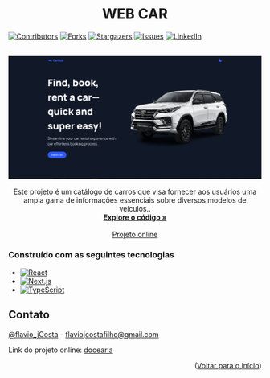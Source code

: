 <a name="readme-top"></a>
<h1 align="center">WEB CAR</h1>

[![Contributors][contributors-shield]][contributors-url]
[![Forks][forks-shield]][forks-url]
[![Stargazers][stars-shield]][stars-url]
[![Issues][issues-shield]][issues-url]
[![LinkedIn][linkedin-shield]][linkedin-url]

<br />
<div align="center">
  <a href="[https://github.com/Flaviojcf/car-web](https://github.com/Flaviojcf/car-web)">
      <img src="/public/web-car.png" alt="Logo"/>
  </a>


  <p align="center">
   Este projeto é um catálogo de carros que visa fornecer aos usuários uma ampla gama de informações essenciais sobre diversos modelos de veículos..
    <br />
    <a href="https://github.com/Flaviojcf/car-web"><strong>Explore o código »</strong></a>
    <br />
    <br />
    <a href="https://[docearia.vercel.app](https://car-web-pi.vercel.app/)/">Projeto online</a>
  </p>
</div>



### Construído com as seguintes tecnologias

- [![React](https://img.shields.io/badge/React-61DAFB?style=for-the-badge&logo=React&logoColor=white)](https://reactjs.org/)
- [![Next.js](https://img.shields.io/badge/Next.js-000000?style=for-the-badge&logo=Next.js&logoColor=white)](https://nextjs.org/)
- [![TypeScript](https://img.shields.io/badge/TypeScript-3178C6?style=for-the-badge&logo=TypeScript&logoColor=white)](https://www.typescriptlang.org/)

## Contato
[@flavio_jCosta](mailto:flaviojcostafilho@gmail.com) - flaviojcostafilho@gmail.com

Link do projeto online: [docearia](https://https://car-web-pi.vercel.app/)

<p align="right">(<a href="#readme-top">Voltar para o início</a>)</p>


[contributors-shield]: https://img.shields.io/github/contributors/flaviojcf/car-web.svg?style=for-the-badge
[contributors-url]: https://github.com/Flaviojcf/car-web/graphs/contributors
[forks-shield]: https://img.shields.io/github/forks/flaviojcf/docearia.svg?style=for-the-badge
[forks-url]: https://github.com/Flaviojcf/car-web/network/members
[stars-shield]: https://img.shields.io/github/stars/flaviojcf/car-web.svg?style=for-the-badge
[stars-url]: https://github.com/Flaviojcf/car-web/stargazers
[issues-shield]: https://img.shields.io/github/issues/flaviojcf/car-web.svg?style=for-the-badge
[issues-url]: https://github.com/Flaviojcf/car-web/issues
[linkedin-shield]: https://img.shields.io/badge/-LinkedIn-black.svg?style=for-the-badge&logo=linkedin&colorB=555
[linkedin-url]: https://www.linkedin.com/in/flávio-jcosta
